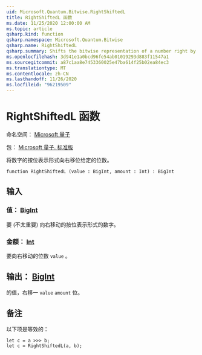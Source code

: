 ```yaml
---
uid: Microsoft.Quantum.Bitwise.RightShiftedL
title: RightShiftedL 函数
ms.date: 11/25/2020 12:00:00 AM
ms.topic: article
qsharp.kind: function
qsharp.namespace: Microsoft.Quantum.Bitwise
qsharp.name: RightShiftedL
qsharp.summary: Shifts the bitwise representation of a number right by a given number of bits.
ms.openlocfilehash: 3d941e1a0bcd96fe54ab01019293d883f11547a1
ms.sourcegitcommit: a87c1aa8e7453360025e47ba614f25b02ea84ec3
ms.translationtype: MT
ms.contentlocale: zh-CN
ms.lasthandoff: 11/26/2020
ms.locfileid: "96219509"
---
```

# <a name="rightshiftedl-function"></a>RightShiftedL 函数

命名空间： [Microsoft 量子](xref:Microsoft.Quantum.Bitwise)

包： [Microsoft 量子. 标准版](https://nuget.org/packages/Microsoft.Quantum.Standard)


将数字的按位表示形式向右移位给定的位数。

```qsharp
function RightShiftedL (value : BigInt, amount : Int) : BigInt
```


## <a name="input"></a>输入

### <a name="value--bigint"></a>值： [BigInt](xref:microsoft.quantum.lang-ref.bigint)

要 (不太重要) 向右移动的按位表示形式的数字。


### <a name="amount--int"></a>金额： [Int](xref:microsoft.quantum.lang-ref.int)

要向右移动的位数 `value` 。



## <a name="output--bigint"></a>输出： [BigInt](xref:microsoft.quantum.lang-ref.bigint)

的值，右移一 `value` `amount` 位。

## <a name="remarks"></a>备注

以下项是等效的：

```Q#
let c = a >>> b;
let c = RightShiftedL(a, b);
```